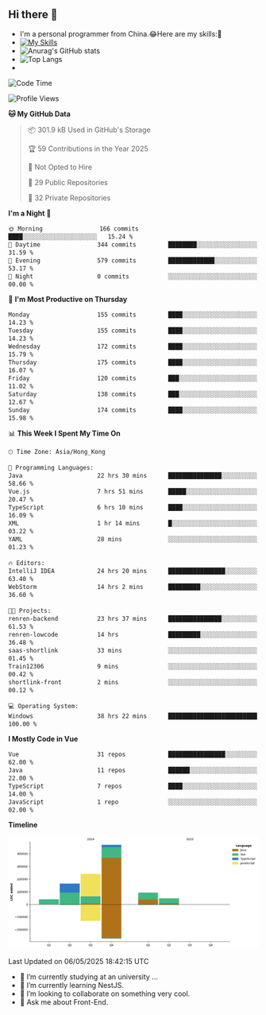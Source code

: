 ## Hi there 👋
- I'm a personal programmer from China.😂Here are my skills:🤔
- [![My Skills](https://skillicons.dev/icons?i=js,html,css,vue,typescript,java,golang)](https://skillicons.dev)
- ![Anurag's GitHub stats](https://github-readme-stats.vercel.app/api?username=FluffyChi-Xing&count_private=true&show_icons=true&theme=radical)
- ![Top Langs](https://github-readme-stats.vercel.app/api/top-langs/?username=FluffyChi-Xing)
- <!--START_SECTION:waka-->
![Code Time](http://img.shields.io/badge/Code%20Time-1%2C414%20hrs%2021%20mins-blue)

![Profile Views](http://img.shields.io/badge/Profile%20Views-0-blue)

**🐱 My GitHub Data** 

> 📦 301.9 kB Used in GitHub's Storage 
 > 
> 🏆 59 Contributions in the Year 2025
 > 
> 🚫 Not Opted to Hire
 > 
> 📜 29 Public Repositories 
 > 
> 🔑 32 Private Repositories 
 > 
**I'm a Night 🦉** 

```text
🌞 Morning                166 commits         ████░░░░░░░░░░░░░░░░░░░░░   15.24 % 
🌆 Daytime                344 commits         ████████░░░░░░░░░░░░░░░░░   31.59 % 
🌃 Evening                579 commits         █████████████░░░░░░░░░░░░   53.17 % 
🌙 Night                  0 commits           ░░░░░░░░░░░░░░░░░░░░░░░░░   00.00 % 
```
📅 **I'm Most Productive on Thursday** 

```text
Monday                   155 commits         ████░░░░░░░░░░░░░░░░░░░░░   14.23 % 
Tuesday                  155 commits         ████░░░░░░░░░░░░░░░░░░░░░   14.23 % 
Wednesday                172 commits         ████░░░░░░░░░░░░░░░░░░░░░   15.79 % 
Thursday                 175 commits         ████░░░░░░░░░░░░░░░░░░░░░   16.07 % 
Friday                   120 commits         ███░░░░░░░░░░░░░░░░░░░░░░   11.02 % 
Saturday                 138 commits         ███░░░░░░░░░░░░░░░░░░░░░░   12.67 % 
Sunday                   174 commits         ████░░░░░░░░░░░░░░░░░░░░░   15.98 % 
```


📊 **This Week I Spent My Time On** 

```text
🕑︎ Time Zone: Asia/Hong_Kong

💬 Programming Languages: 
Java                     22 hrs 30 mins      ███████████████░░░░░░░░░░   58.66 % 
Vue.js                   7 hrs 51 mins       █████░░░░░░░░░░░░░░░░░░░░   20.47 % 
TypeScript               6 hrs 10 mins       ████░░░░░░░░░░░░░░░░░░░░░   16.09 % 
XML                      1 hr 14 mins        █░░░░░░░░░░░░░░░░░░░░░░░░   03.22 % 
YAML                     28 mins             ░░░░░░░░░░░░░░░░░░░░░░░░░   01.23 % 

🔥 Editors: 
IntelliJ IDEA            24 hrs 20 mins      ████████████████░░░░░░░░░   63.40 % 
WebStorm                 14 hrs 2 mins       █████████░░░░░░░░░░░░░░░░   36.60 % 

🐱‍💻 Projects: 
renren-backend           23 hrs 37 mins      ███████████████░░░░░░░░░░   61.53 % 
renren-lowcode           14 hrs              █████████░░░░░░░░░░░░░░░░   36.48 % 
saas-shortlink           33 mins             ░░░░░░░░░░░░░░░░░░░░░░░░░   01.45 % 
Train12306               9 mins              ░░░░░░░░░░░░░░░░░░░░░░░░░   00.42 % 
shortlink-front          2 mins              ░░░░░░░░░░░░░░░░░░░░░░░░░   00.12 % 

💻 Operating System: 
Windows                  38 hrs 22 mins      █████████████████████████   100.00 % 
```

**I Mostly Code in Vue** 

```text
Vue                      31 repos            ████████████████░░░░░░░░░   62.00 % 
Java                     11 repos            ██████░░░░░░░░░░░░░░░░░░░   22.00 % 
TypeScript               7 repos             ████░░░░░░░░░░░░░░░░░░░░░   14.00 % 
JavaScript               1 repo              ░░░░░░░░░░░░░░░░░░░░░░░░░   02.00 % 
```



**Timeline**

![Lines of Code chart](https://raw.githubusercontent.com/FluffyChi-Xing/FluffyChi-Xing/main/assets/bar_graph.png)


 Last Updated on 06/05/2025 18:42:15 UTC
<!--END_SECTION:waka-->
- 🔭 I’m currently studying at an university ...
- 🌱 I’m currently learning NestJS.
- 👯 I’m looking to collaborate on something very cool.
- 💬 Ask me about Front-End.
